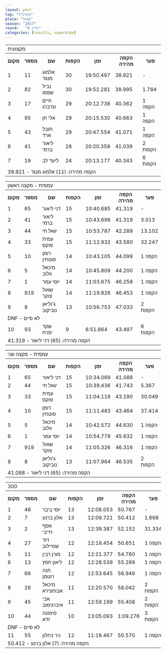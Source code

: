 ```yaml
---
layout: post
tag: "סופרבייק"
place: "פצאל"
season: "2017"
round:   "מרוץ 9"
categories: [results, superbike]
---
```

<table class="line_color">
    <tr>
        <td  colspan="99" class="title_font">מקצועית</td>
    </tr>
    <tr class="rnkh_bkcolor">
        <th class="rnkh_font">מקום</th>
        <th class="rnkh_font">מספר</th>
        <th class="rnkh_font">שם</th>
        <th class="rnkh_font">הקפות</th>
        <th class="rnkh_font">זמן</th>
        <th class="rnkh_font">הקפה מהירה</th>
        <th class="rnkh_font">פער</th>
    </tr>
    <tr class="rnk_bkcolor">
        <td class="rnk_font">1</td>
        <td class="rnk_font">11</td>
        <td class="rnk_font">אלמוג מנגד</td>
        <td class="rnk_font">30</td>
        <td class="rnk_font">19:50.497</td>
        <td class="rnk_font">38.921</td>
        <td class="rnk_font">-</td>
    </tr>
    <tr class="rnk_bkcolor">
        <td class="rnk_font">2</td>
        <td class="rnk_font">82</td>
        <td class="rnk_font">נביל שפסו</td>
        <td class="rnk_font">30</td>
        <td class="rnk_font">19:52.281</td>
        <td class="rnk_font">38.995</td>
        <td class="rnk_font">1.784</td>
    </tr>
    <tr class="rnk_bkcolor">
        <td class="rnk_font">3</td>
        <td class="rnk_font">17</td>
        <td class="rnk_font">חיים זנדברג</td>
        <td class="rnk_font">29</td>
        <td class="rnk_font">20:12.738</td>
        <td class="rnk_font">40.362</td>
        <td class="rnk_font">1 הקפה</td>
    </tr>
    <tr class="rnk_bkcolor">
        <td class="rnk_font">4</td>
        <td class="rnk_font">95</td>
        <td class="rnk_font">אלי חן</td>
        <td class="rnk_font">29</td>
        <td class="rnk_font">20:15.530</td>
        <td class="rnk_font">40.663</td>
        <td class="rnk_font">1 הקפה</td>
    </tr>
    <tr class="rnk_bkcolor">
        <td class="rnk_font">5</td>
        <td class="rnk_font">43</td>
        <td class="rnk_font">תובל ארד</td>
        <td class="rnk_font">29</td>
        <td class="rnk_font">20:47.554</td>
        <td class="rnk_font">41.071</td>
        <td class="rnk_font">1 הקפה</td>
    </tr>
    <tr class="rnk_bkcolor">
        <td class="rnk_font">6</td>
        <td class="rnk_font">41</td>
        <td class="rnk_font">ליאור ברמי</td>
        <td class="rnk_font">28</td>
        <td class="rnk_font">20:20.359</td>
        <td class="rnk_font">41.039</td>
        <td class="rnk_font">2 הקפות</td>
    </tr>
    <tr class="rnk_bkcolor">
        <td class="rnk_font">7</td>
        <td class="rnk_font">19</td>
        <td class="rnk_font">ליעד לב</td>
        <td class="rnk_font">24</td>
        <td class="rnk_font">20:13.177</td>
        <td class="rnk_font">40.343</td>
        <td class="rnk_font">6 הקפות</td>
    </tr>
    <tr>
        <td  colspan="99" class="comment_font">הקפה מהירה: (11) אלמוג מנגד - 38.921</td>
    </tr>
</table>
<table class="line_color">
    <tr>
        <td  colspan="99" class="title_font">עממית - מקצה ראשון</td>
    </tr>
    <tr class="rnkh_bkcolor">
        <th class="rnkh_font">מקום</th>
        <th class="rnkh_font">מספר</th>
        <th class="rnkh_font">שם</th>
        <th class="rnkh_font">הקפות</th>
        <th class="rnkh_font">זמן</th>
        <th class="rnkh_font">הקפה מהירה</th>
        <th class="rnkh_font">פער</th>
    </tr>
    <tr class="rnk_bkcolor">
        <td class="rnk_font">1</td>
        <td class="rnk_font">65</td>
        <td class="rnk_font">דני ליאור</td>
        <td class="rnk_font">15</td>
        <td class="rnk_font">10:40.685</td>
        <td class="rnk_font">41.319</td>
        <td class="rnk_font">-</td>
    </tr>
    <tr class="rnk_bkcolor">
        <td class="rnk_font">2</td>
        <td class="rnk_font">41</td>
        <td class="rnk_font">ליאור ברמי</td>
        <td class="rnk_font">15</td>
        <td class="rnk_font">10:43.698</td>
        <td class="rnk_font">41.319</td>
        <td class="rnk_font">3.013</td>
    </tr>
    <tr class="rnk_bkcolor">
        <td class="rnk_font">3</td>
        <td class="rnk_font">44</td>
        <td class="rnk_font">יגאל חי</td>
        <td class="rnk_font">15</td>
        <td class="rnk_font">10:53.787</td>
        <td class="rnk_font">42.289</td>
        <td class="rnk_font">13.102</td>
    </tr>
    <tr class="rnk_bkcolor">
        <td class="rnk_font">4</td>
        <td class="rnk_font">33</td>
        <td class="rnk_font">עמית פוקס</td>
        <td class="rnk_font">15</td>
        <td class="rnk_font">11:12.932</td>
        <td class="rnk_font">43.580</td>
        <td class="rnk_font">32.247</td>
    </tr>
    <tr class="rnk_bkcolor">
        <td class="rnk_font">5</td>
        <td class="rnk_font">10</td>
        <td class="rnk_font">רומן פוטחין</td>
        <td class="rnk_font">14</td>
        <td class="rnk_font">10:43.105</td>
        <td class="rnk_font">44.099</td>
        <td class="rnk_font">1 הקפה</td>
    </tr>
    <tr class="rnk_bkcolor">
        <td class="rnk_font">6</td>
        <td class="rnk_font">5</td>
        <td class="rnk_font">מיכאל וולוב</td>
        <td class="rnk_font">14</td>
        <td class="rnk_font">10:45.809</td>
        <td class="rnk_font">44.200</td>
        <td class="rnk_font">1 הקפה</td>
    </tr>
    <tr class="rnk_bkcolor">
        <td class="rnk_font">7</td>
        <td class="rnk_font">1</td>
        <td class="rnk_font">יוסי עמר</td>
        <td class="rnk_font">14</td>
        <td class="rnk_font">11:03.675</td>
        <td class="rnk_font">46.258</td>
        <td class="rnk_font">1 הקפה</td>
    </tr>
    <tr class="rnk_bkcolor">
        <td class="rnk_font">8</td>
        <td class="rnk_font">919</td>
        <td class="rnk_font">שאול צוקר</td>
        <td class="rnk_font">14</td>
        <td class="rnk_font">11:19.826</td>
        <td class="rnk_font">46.453</td>
        <td class="rnk_font">1 הקפה</td>
    </tr>
    <tr class="rnk_bkcolor">
        <td class="rnk_font">9</td>
        <td class="rnk_font">8</td>
        <td class="rnk_font">ג'וליאן נוביקוב</td>
        <td class="rnk_font">13</td>
        <td class="rnk_font">10:56.753</td>
        <td class="rnk_font">47.033</td>
        <td class="rnk_font">2 הקפות</td>
    </tr>
    <tr>
        <td  colspan="99" class="subtitle_font">DNF - לא סיים</td>
    </tr>
    <tr class="rnk_bkcolor">
        <td class="rnk_font">10</td>
        <td class="rnk_font">93</td>
        <td class="rnk_font">שקד יפרח</td>
        <td class="rnk_font">9</td>
        <td class="rnk_font">6:51.664</td>
        <td class="rnk_font">43.497</td>
        <td class="rnk_font">6 הקפות</td>
    </tr>
    <tr>
        <td  colspan="99" class="comment_font">הקפה מהירה: (65) דני ליאור - 41.319</td>
    </tr>
</table>
<table class="line_color">
    <tr>
        <td  colspan="99" class="title_font">עממית - מקצה שני</td>
    </tr>
    <tr class="rnkh_bkcolor">
        <th class="rnkh_font">מקום</th>
        <th class="rnkh_font">מספר</th>
        <th class="rnkh_font">שם</th>
        <th class="rnkh_font">הקפות</th>
        <th class="rnkh_font">זמן</th>
        <th class="rnkh_font">הקפה מהירה</th>
        <th class="rnkh_font">פער</th>
    </tr>
    <tr class="rnk_bkcolor">
        <td class="rnk_font">1</td>
        <td class="rnk_font">65</td>
        <td class="rnk_font">דני ליאור</td>
        <td class="rnk_font">15</td>
        <td class="rnk_font">10:34.069</td>
        <td class="rnk_font">41.088</td>
        <td class="rnk_font">-</td>
    </tr>
    <tr class="rnk_bkcolor">
        <td class="rnk_font">2</td>
        <td class="rnk_font">44</td>
        <td class="rnk_font">יגאל חי</td>
        <td class="rnk_font">15</td>
        <td class="rnk_font">10:39.436</td>
        <td class="rnk_font">41.743</td>
        <td class="rnk_font">5.367</td>
    </tr>
    <tr class="rnk_bkcolor">
        <td class="rnk_font">3</td>
        <td class="rnk_font">33</td>
        <td class="rnk_font">עמית פוקס</td>
        <td class="rnk_font">15</td>
        <td class="rnk_font">11:04.118</td>
        <td class="rnk_font">43.190</td>
        <td class="rnk_font">30.049</td>
    </tr>
    <tr class="rnk_bkcolor">
        <td class="rnk_font">4</td>
        <td class="rnk_font">10</td>
        <td class="rnk_font">רומן פוטחין</td>
        <td class="rnk_font">15</td>
        <td class="rnk_font">11:11.483</td>
        <td class="rnk_font">43.464</td>
        <td class="rnk_font">37.414</td>
    </tr>
    <tr class="rnk_bkcolor">
        <td class="rnk_font">5</td>
        <td class="rnk_font">5</td>
        <td class="rnk_font">מיכאל וולוב</td>
        <td class="rnk_font">14</td>
        <td class="rnk_font">10:42.572</td>
        <td class="rnk_font">44.630</td>
        <td class="rnk_font">1 הקפה</td>
    </tr>
    <tr class="rnk_bkcolor">
        <td class="rnk_font">6</td>
        <td class="rnk_font">1</td>
        <td class="rnk_font">יוסי עמר</td>
        <td class="rnk_font">14</td>
        <td class="rnk_font">10:54.779</td>
        <td class="rnk_font">45.632</td>
        <td class="rnk_font">1 הקפה</td>
    </tr>
    <tr class="rnk_bkcolor">
        <td class="rnk_font">7</td>
        <td class="rnk_font">919</td>
        <td class="rnk_font">שאול צוקר</td>
        <td class="rnk_font">14</td>
        <td class="rnk_font">11:05.326</td>
        <td class="rnk_font">46.316</td>
        <td class="rnk_font">1 הקפה</td>
    </tr>
    <tr class="rnk_bkcolor">
        <td class="rnk_font">8</td>
        <td class="rnk_font">8</td>
        <td class="rnk_font">ג'וליאן נוביקוב</td>
        <td class="rnk_font">13</td>
        <td class="rnk_font">11:07.964</td>
        <td class="rnk_font">46.535</td>
        <td class="rnk_font">2 הקפות</td>
    </tr>
    <tr>
        <td  colspan="99" class="comment_font">הקפה מהירה: (65) דני ליאור - 41.088</td>
    </tr>
</table>
<table class="line_color">
    <tr>
        <td  colspan="99" class="title_font">300</td>
    </tr>
    <tr class="rnkh_bkcolor">
        <th class="rnkh_font">מקום</th>
        <th class="rnkh_font">מספר</th>
        <th class="rnkh_font">שם</th>
        <th class="rnkh_font">הקפות</th>
        <th class="rnkh_font">זמן</th>
        <th class="rnkh_font">הקפה מהירה</th>
        <th class="rnkh_font">פער</th>
    </tr>
    <tr class="rnk_bkcolor">
        <td class="rnk_font">1</td>
        <td class="rnk_font">46</td>
        <td class="rnk_font">יוסי ביבר</td>
        <td class="rnk_font">13</td>
        <td class="rnk_font">12:08.053</td>
        <td class="rnk_font">50.767</td>
        <td class="rnk_font">-</td>
    </tr>
    <tr class="rnk_bkcolor">
        <td class="rnk_font">2</td>
        <td class="rnk_font">7</td>
        <td class="rnk_font">אלון ברנע</td>
        <td class="rnk_font">13</td>
        <td class="rnk_font">12:09.721</td>
        <td class="rnk_font">50.412</td>
        <td class="rnk_font">1.668</td>
    </tr>
    <tr class="rnk_bkcolor">
        <td class="rnk_font">3</td>
        <td class="rnk_font">2</td>
        <td class="rnk_font">אסף חייבי</td>
        <td class="rnk_font">13</td>
        <td class="rnk_font">12:39.387</td>
        <td class="rnk_font">52.152</td>
        <td class="rnk_font">31.334</td>
    </tr>
    <tr class="rnk_bkcolor">
        <td class="rnk_font">4</td>
        <td class="rnk_font">27</td>
        <td class="rnk_font">דוד שמיילוב</td>
        <td class="rnk_font">12</td>
        <td class="rnk_font">12:18.454</td>
        <td class="rnk_font">50.651</td>
        <td class="rnk_font">1 הקפה</td>
    </tr>
    <tr class="rnk_bkcolor">
        <td class="rnk_font">5</td>
        <td class="rnk_font">11</td>
        <td class="rnk_font">מורן רבין</td>
        <td class="rnk_font">12</td>
        <td class="rnk_font">12:21.377</td>
        <td class="rnk_font">54.780</td>
        <td class="rnk_font">1 הקפה</td>
    </tr>
    <tr class="rnk_bkcolor">
        <td class="rnk_font">6</td>
        <td class="rnk_font">13</td>
        <td class="rnk_font">ליאון חפץ</td>
        <td class="rnk_font">12</td>
        <td class="rnk_font">12:28.539</td>
        <td class="rnk_font">55.289</td>
        <td class="rnk_font">1 הקפה</td>
    </tr>
    <tr class="rnk_bkcolor">
        <td class="rnk_font">7</td>
        <td class="rnk_font">66</td>
        <td class="rnk_font">חנה רוטמן</td>
        <td class="rnk_font">12</td>
        <td class="rnk_font">12:53.645</td>
        <td class="rnk_font">56.949</td>
        <td class="rnk_font">1 הקפה</td>
    </tr>
    <tr class="rnk_bkcolor">
        <td class="rnk_font">8</td>
        <td class="rnk_font">26</td>
        <td class="rnk_font">מיכאל אבוחצירא</td>
        <td class="rnk_font">11</td>
        <td class="rnk_font">12:20.570</td>
        <td class="rnk_font">58.042</td>
        <td class="rnk_font">2 הקפות</td>
    </tr>
    <tr class="rnk_bkcolor">
        <td class="rnk_font">9</td>
        <td class="rnk_font">45</td>
        <td class="rnk_font">אבי איברגימוב</td>
        <td class="rnk_font">11</td>
        <td class="rnk_font">12:59.199</td>
        <td class="rnk_font">55.408</td>
        <td class="rnk_font">2 הקפות</td>
    </tr>
    <tr class="rnk_bkcolor">
        <td class="rnk_font">10</td>
        <td class="rnk_font">44</td>
        <td class="rnk_font">סימונה זדא</td>
        <td class="rnk_font">10</td>
        <td class="rnk_font">13:05.093</td>
        <td class="rnk_font">1:09.276</td>
        <td class="rnk_font">3 הקפות</td>
    </tr>
    <tr>
        <td  colspan="99" class="subtitle_font">DNF - לא סיים</td>
    </tr>
    <tr class="rnk_bkcolor">
        <td class="rnk_font">11</td>
        <td class="rnk_font">55</td>
        <td class="rnk_font">ניר כחלון</td>
        <td class="rnk_font">12</td>
        <td class="rnk_font">11:18.467</td>
        <td class="rnk_font">50.570</td>
        <td class="rnk_font">1 הקפה</td>
    </tr>
    <tr>
        <td  colspan="99" class="comment_font">הקפה מהירה: (7) אלון ברנע - 50.412</td>
    </tr>
</table>
